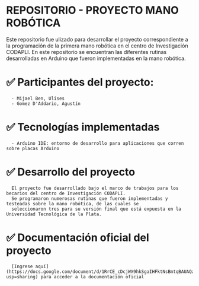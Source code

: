   # REPOSITORIO - PROYECTO MANO ROBÓTICA 

  Este repositorio fue ulizado para desarrollar el proyecto correspondiente a la programación de la primera mano robótica en el centro de Investigación CODAPLI.
  En este repositorio se encuentran las diferentes rutinas desarrolladas en Arduino que fueron implementadas en la mano robótica.

  # ✅ Participantes del proyecto:
      - Mijael Ben, Ulises
      - Gomez D'Addario, Agustín

  # ✅ Tecnologías implementadas
      - Arduino IDE: entorno de desarrollo para aplicaciones que corren sobre placas Arduino

  # ✅ Desarrollo del proyecto
      El proyecto fue desarrollado bajo el marco de trabajos para los becarios del centro de Investigación CODAPLI. 
      Se programaron numerosas rutinas que fueron implementadas y testeadas sobre la mano robótica, de las cuales se 
      seleccionaron tres para su versión final que está expuesta en la Universidad Tecnológica de la Plata.

  # ✅ Documentación oficial del proyecto
      [Ingrese aquí](https://docs.google.com/document/d/1RrCE_cDcjWX9hkSgaIHFktNsBmtqBAUAQaL6gG8r5do/edit?usp=sharing) para acceder a la documentación oficial

      


